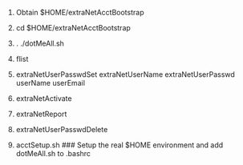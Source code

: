 
1) Obtain $HOME/extraNetAcctBootstrap

2) cd $HOME/extraNetAcctBootstrap

3) . ./dotMeAll.sh

4) flist

5) extraNetUserPasswdSet extraNetUserName extraNetUserPasswd userName userEmail

6) extraNetActivate

7) extraNetReport

8) extraNetUserPasswdDelete

9) acctSetup.sh  ### Setup the real $HOME environment and add dotMeAll.sh to .bashrc

